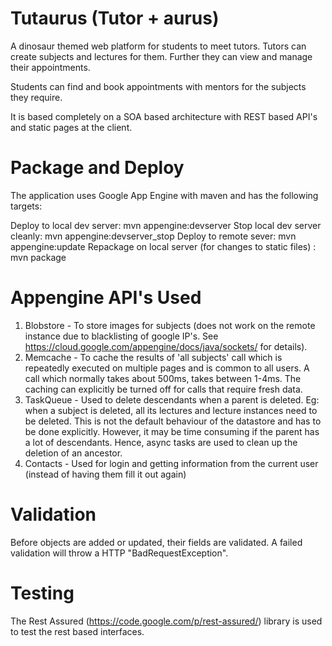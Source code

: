 Tutaurus (Tutor + aurus)
=============================

A dinosaur themed web platform for students to meet tutors. 
Tutors can create subjects and lectures for them.
Further they can view and manage their appointments.

Students can find and book appointments with mentors for the subjects they require.

It is based completely on a SOA based architecture with REST based API's and static pages
at the client.

Package and Deploy
=============================
The application uses Google App Engine with maven and has the following targets:

Deploy to local dev server: mvn appengine:devserver
Stop local dev server cleanly: mvn appengine:devserver_stop
Deploy to remote sever: mvn appengine:update
Repackage on local server (for changes to static files) : mvn package


Appengine API's Used
=============================
1) Blobstore - To store images for subjects (does not work on the remote instance due to blacklisting of google IP's. See https://cloud.google.com/appengine/docs/java/sockets/ for details).
2) Memcache - To cache the results of 'all subjects' call which is repeatedly executed on multiple pages and is common to all users. A call which normally takes about 500ms, takes between 1-4ms.
The caching can explicitly be turned off for calls that require fresh data.
3) TaskQueue - Used to delete descendants when a parent is deleted. Eg: when a subject is deleted, all its lectures and lecture instances need to be deleted. This is not the default behaviour of the datastore and has to be done explicitly. However, it may be time consuming if the parent has a lot of descendants. Hence, async tasks are used to clean up the deletion of an ancestor.
4) Contacts - Used for login and getting information from the current user (instead of having them fill it out again)

Validation
=============================
Before objects are added or updated, their fields are validated. A failed validation will throw a HTTP "BadRequestException".

Testing
=============================
The Rest Assured (https://code.google.com/p/rest-assured/) library is used to test the rest based interfaces.


